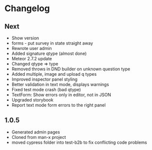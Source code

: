 # Changelog

## Next

- Show version
- forms - put survey in state straight away
- Rewrote user admin
- Added signature qtype (almost done)
- Meteor 2.7.2 update
- Changed qtype => type
- Removed throws in DND builder on unknown question type
- Added multiple, image and upload q types
- Improved inspector panel styling
- Better validation in text mode, displays warnings
- Fixed test mode crash (bad qtype)
- TextForm: Show errors only in editor, not in JSON
- Upgraded storybook
- Report text mode form errors to the right panel

## 1.0.5

- Generated admin pages
- Cloned from man-x project
- moved cypress folder into test-b2b to fix conflicting code problems
